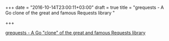 +++
date = "2016-10-14T23:00:11+03:00"
draft = true
title = "grequests - A Go clone of the great and famous Requests library "

+++

<p><a href="https://t.co/jiHr26KfzP">grequests - A Go "clone" of the great and famous Requests library </a></p>
